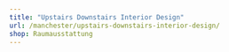 ```yaml
---
title: "Upstairs Downstairs Interior Design"
url: /manchester/upstairs-downstairs-interior-design/
shop: Raumausstattung
---
```

